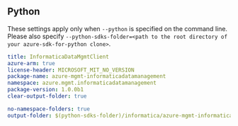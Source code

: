 ## Python

These settings apply only when `--python` is specified on the command line.
Please also specify `--python-sdks-folder=<path to the root directory of your azure-sdk-for-python clone>`.

``` yaml $(python)
title: InformaticaDataMgmtClient
azure-arm: true
license-header: MICROSOFT_MIT_NO_VERSION
package-name: azure-mgmt-informaticadatamanagement
namespace: azure.mgmt.informaticadatamanagement
package-version: 1.0.0b1
clear-output-folder: true
```

``` yaml $(python)
no-namespace-folders: true
output-folder: $(python-sdks-folder)/informatica/azure-mgmt-informaticadatamanagement/azure/mgmt/informaticadatamanagement
```

